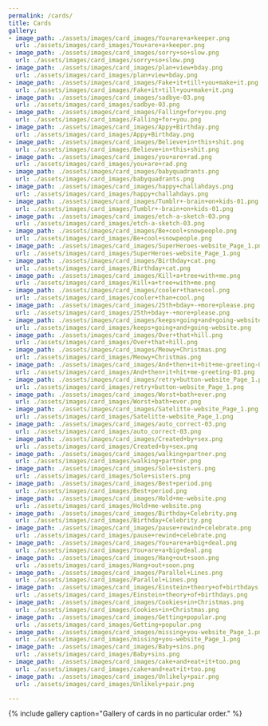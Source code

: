 ```yaml
---
permalink: /cards/
title: Cards
gallery:
- image_path: ./assets/images/card_images/You+are+a+keeper.png
  url: ./assets/images/card_images/You+are+a+keeper.png
- image_path: ./assets/images/card_images/sorry+so+slow.png
  url: ./assets/images/card_images/sorry+so+slow.png
- image_path: ./assets/images/card_images/plan+view+bday.png
  url: ./assets/images/card_images/plan+view+bday.png
- image_path: ./assets/images/card_images/Fake+it+till+you+make+it.png
  url: ./assets/images/card_images/Fake+it+till+you+make+it.png
- image_path: ./assets/images/card_images/sadbye-03.png
  url: ./assets/images/card_images/sadbye-03.png
- image_path: ./assets/images/card_images/Falling+for+you.png
  url: ./assets/images/card_images/Falling+for+you.png
- image_path: ./assets/images/card_images/Appy+Birthday.png
  url: ./assets/images/card_images/Appy+Birthday.png
- image_path: ./assets/images/card_images/Believe+in+this+shit.png
  url: ./assets/images/card_images/Believe+in+this+shit.png
- image_path: ./assets/images/card_images/you+are+rad.png
  url: ./assets/images/card_images/you+are+rad.png
- image_path: ./assets/images/card_images/babyquadrants.png
  url: ./assets/images/card_images/babyquadrants.png
- image_path: ./assets/images/card_images/happy+challahdays.png
  url: ./assets/images/card_images/happy+challahdays.png
- image_path: ./assets/images/card_images/Tumblr+-brain+on+kids-01.png
  url: ./assets/images/card_images/Tumblr+-brain+on+kids-01.png
- image_path: ./assets/images/card_images/etch-a-sketch-03.png
  url: ./assets/images/card_images/etch-a-sketch-03.png
- image_path: ./assets/images/card_images/Be+cool+snowpeople.png
  url: ./assets/images/card_images/Be+cool+snowpeople.png
- image_path: ./assets/images/card_images/SuperHeroes-website_Page_1.png
  url: ./assets/images/card_images/SuperHeroes-website_Page_1.png
- image_path: ./assets/images/card_images/Birthday+cat.png
  url: ./assets/images/card_images/Birthday+cat.png
- image_path: ./assets/images/card_images/Kill+a+tree+with+me.png
  url: ./assets/images/card_images/Kill+a+tree+with+me.png
- image_path: ./assets/images/card_images/cooler+than+cool.png
  url: ./assets/images/card_images/cooler+than+cool.png
- image_path: ./assets/images/card_images/25th+bday+-+more+please.png
  url: ./assets/images/card_images/25th+bday+-+more+please.png
- image_path: ./assets/images/card_images/keeps+going+and+going-website.png
  url: ./assets/images/card_images/keeps+going+and+going-website.png
- image_path: ./assets/images/card_images/Over+that+hill.png
  url: ./assets/images/card_images/Over+that+hill.png
- image_path: ./assets/images/card_images/Meowy+Christmas.png
  url: ./assets/images/card_images/Meowy+Christmas.png
- image_path: ./assets/images/card_images/And+then+it+hit+me-greeting-03.png
  url: ./assets/images/card_images/And+then+it+hit+me-greeting-03.png
- image_path: ./assets/images/card_images/retry+button-website_Page_1.png
  url: ./assets/images/card_images/retry+button-website_Page_1.png
- image_path: ./assets/images/card_images/Worst+bath+ever.png
  url: ./assets/images/card_images/Worst+bath+ever.png
- image_path: ./assets/images/card_images/Satelitte-website_Page_1.png
  url: ./assets/images/card_images/Satelitte-website_Page_1.png
- image_path: ./assets/images/card_images/auto_correct-03.png
  url: ./assets/images/card_images/auto_correct-03.png
- image_path: ./assets/images/card_images/Created+by+sex.png
  url: ./assets/images/card_images/Created+by+sex.png
- image_path: ./assets/images/card_images/walking+partner.png
  url: ./assets/images/card_images/walking+partner.png
- image_path: ./assets/images/card_images/Sole+sisters.png
  url: ./assets/images/card_images/Sole+sisters.png
- image_path: ./assets/images/card_images/Best+period.png
  url: ./assets/images/card_images/Best+period.png
- image_path: ./assets/images/card_images/Hold+me-website.png
  url: ./assets/images/card_images/Hold+me-website.png
- image_path: ./assets/images/card_images/Birthday+Celebrity.png
  url: ./assets/images/card_images/Birthday+Celebrity.png
- image_path: ./assets/images/card_images/pause+rewind+celebrate.png
  url: ./assets/images/card_images/pause+rewind+celebrate.png
- image_path: ./assets/images/card_images/You+are+a+big+deal.png
  url: ./assets/images/card_images/You+are+a+big+deal.png
- image_path: ./assets/images/card_images/Hang+out+soon.png
  url: ./assets/images/card_images/Hang+out+soon.png
- image_path: ./assets/images/card_images/Parallel+Lines.png
  url: ./assets/images/card_images/Parallel+Lines.png
- image_path: ./assets/images/card_images/Einstein+theory+of+birthdays.png
  url: ./assets/images/card_images/Einstein+theory+of+birthdays.png
- image_path: ./assets/images/card_images/Cookies+in+Christmas.png
  url: ./assets/images/card_images/Cookies+in+Christmas.png
- image_path: ./assets/images/card_images/Getting+popular.png
  url: ./assets/images/card_images/Getting+popular.png
- image_path: ./assets/images/card_images/missing+you-website_Page_1.png
  url: ./assets/images/card_images/missing+you-website_Page_1.png
- image_path: ./assets/images/card_images/Baby+sins.png
  url: ./assets/images/card_images/Baby+sins.png
- image_path: ./assets/images/card_images/cake+and+eat+it+too.png
  url: ./assets/images/card_images/cake+and+eat+it+too.png
- image_path: ./assets/images/card_images/Unlikely+pair.png
  url: ./assets/images/card_images/Unlikely+pair.png

---
```

{% include gallery caption="Gallery of cards in no particular order." %}
